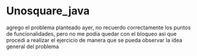 # Unosquare_java
agrego el problema planteado ayer, no recuerdo correctamente los puntos de funcionalidades, pero no me podia quedar con el bloqueo asi que procedi a realizar el ejercicio de manera
que se pueda observar la idea general del problema
